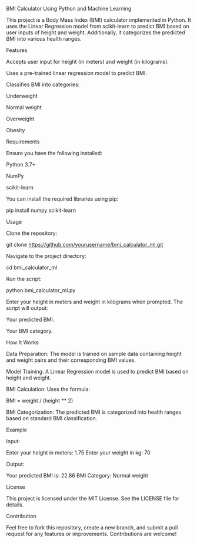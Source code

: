 BMI Calculator Using Python and Machine Learning

This project is a Body Mass Index (BMI) calculator implemented in Python. It uses the Linear Regression model from scikit-learn to predict BMI based on user inputs of height and weight. Additionally, it categorizes the predicted BMI into various health ranges.

Features

Accepts user input for height (in meters) and weight (in kilograms).

Uses a pre-trained linear regression model to predict BMI.

Classifies BMI into categories:

Underweight

Normal weight

Overweight

Obesity

Requirements

Ensure you have the following installed:

Python 3.7+

NumPy

scikit-learn

You can install the required libraries using pip:

pip install numpy scikit-learn

Usage

Clone the repository:

git clone https://github.com/yourusername/bmi_calculator_ml.git

Navigate to the project directory:

cd bmi_calculator_ml

Run the script:

python bmi_calculator_ml.py

Enter your height in meters and weight in kilograms when prompted. The script will output:

Your predicted BMI.

Your BMI category.

How It Works

Data Preparation: The model is trained on sample data containing height and weight pairs and their corresponding BMI values.

Model Training: A Linear Regression model is used to predict BMI based on height and weight.

BMI Calculation: Uses the formula:

BMI = weight / (height ** 2)

BMI Categorization: The predicted BMI is categorized into health ranges based on standard BMI classification.

Example

Input:

Enter your height in meters: 1.75
Enter your weight in kg: 70

Output:

Your predicted BMI is: 22.86
BMI Category: Normal weight

License

This project is licensed under the MIT License. See the LICENSE file for details.

Contribution

Feel free to fork this repository, create a new branch, and submit a pull request for any features or improvements. Contributions are welcome!

